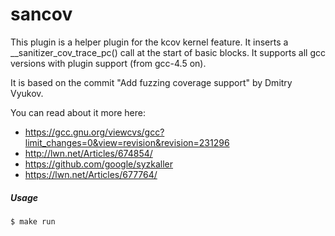 sancov
=============

This plugin is a helper plugin for the kcov kernel feature. It inserts a __sanitizer_cov_trace_pc() call at the start of basic blocks. It supports all gcc versions with plugin support (from gcc-4.5 on).

It is based on the commit "Add fuzzing coverage support" by Dmitry Vyukov.

You can read about it more here:
 *  https://gcc.gnu.org/viewcvs/gcc?limit_changes=0&view=revision&revision=231296
 *  http://lwn.net/Articles/674854/
 *  https://github.com/google/syzkaller
 *  https://lwn.net/Articles/677764/

##### Usage

```shell
$ make run
```

